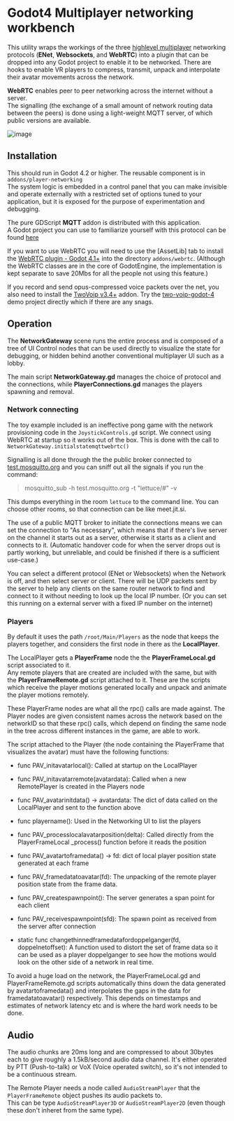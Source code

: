 # Godot4 Multiplayer networking workbench

This utility wraps the workings of the three [highlevel multiplayer](https://docs.godotengine.org/en/stable/tutorials/networking/high_level_multiplayer.html)
networking protocols (**ENet**, **Websockets**, and **WebRTC**) into a plugin 
that can be dropped into any Godot project to enable it to be networked.
There are hooks to enable VR players to compress, transmit, unpack and interpolate their avatar movements across the network.

**WebRTC** enables peer to peer networking across the internet without a server.  
The signalling (the exchange of a small amount of network routing data between the peers) 
is done using a light-weight MQTT server, of which public versions are available.

![image](https://github.com/goatchurchprime/godot_multiplayer_networking_workbench/assets/677254/b49e2b09-b5cd-46a7-9a75-16d3dd5cf8d9)

## Installation

This should run in Godot 4.2 or higher.  The reusable component is in `addons/player-networking`  
The system logic is embedded in a control panel that you can make invisible and operate externally with a 
restricted set of options tuned to your application, but it is exposed for the purpose of 
experimentation and debugging.

The pure GDScript **MQTT** addon is distributed with this application.  
A Godot project you can use to familiarize yourself with this protocol 
can be found [here](https://github.com/goatchurchprime/godot-mqtt?tab=readme-ov-file#mqtt)

If you want to use WebRTC you will need to use the \[AssetLib\] tab to install 
the [WebRTC plugin - Godot 4.1+](https://godotengine.org/asset-library/asset/2103) into 
the directory `addons/webrtc`.  (Although the WebRTC classes are in the core of GodotEngine, 
the implementation is kept separate to save 20Mbs for all the people not using this feature.) 

If you record and send opus-compressed voice packets over the net, you also need to 
install the [TwoVoip v3.4+](https://godotengine.org/asset-library/asset/3169) addon.
Try the [two-voip-godot-4](https://github.com/goatchurchprime/two-voip-godot-4) demo project directly 
which if there are any snags.

## Operation

The **NetworkGateway** scene runs the entire process and is composed of a tree of UI Control nodes 
that can be used directly to visualize the state for debugging, or hidden behind another conventional multiplayer UI
such as a lobby.

The main script **NetworkGateway.gd** manages the choice of protocol and the connections, while **PlayerConnections.gd** manages 
the players spawning and removal.

### Network connecting

The toy example included is an ineffective pong game with the network provisioning code in the `JoystickControls.gd` script.
We connect using WebRTC at startup so it works out of the box.  This is done with the call to `NetworkGateway.initialstatemqttwebrtc()`

Signalling is all done through the the public broker connected to [test.mosquitto.org](http://test.mosquitto.org/) and you can sniff 
out all the signals if you run the command:

> mosquitto_sub -h test.mosquitto.org -t "lettuce/#" -v

This dumps everything in the room `lettuce` to the command line.  You can choose other rooms, so that connection 
can be like meet.jit.si.  

The use of a public MQTT broker to initiate the connections means we can set the connection to "As necessary", which means 
that if there's live server on the channel it starts out as a server, otherwise it starts as a client and connects to it.
(Automatic handover code for when the server drops out is partly working, but unreliable, and could be finished if 
there is a sufficient use-case.)

You can select a different protocol (ENet or Websockets) when the Network is off, and then select server or client.
There will be UDP packets sent by the server to help any clients on the same router network to find and connect to it 
without needing to look up the local IP number.  (Or you can set this running on a external server with a fixed IP number 
on the internet)

### Players

By default it uses the path `/root/Main/Players` as the node that keeps the players together, and considers the first node in there 
as the **LocalPlayer**.

The LocalPlayer gets a **PlayerFrame** node the the **PlayerFrameLocal.gd** script associated to it.  
Any remote players that are created are included with the same, but with the **PlayerFrameRemote.gd** script attached to it.
These are the scripts which receive the player motions generated locally and unpack and animate the 
player motions remotely. 

These PlayerFrame nodes are what all the rpc() calls are made against.  The Player nodes are given consistent names 
across the network based on the networkID so that these rpc() calls, which depend on finding the same node in the tree across different 
instances in the game, are able to work.

The script attached to the Player (the node containing the PlayerFrame that visualizes the avatar) must have the following functions:

* func PAV_initavatarlocal(): Called at startup on the LocalPlayer

* func PAV_initavatarremote(avatardata): Called when a new RemotePlayer is created in the Players node

* func PAV_avatarinitdata() -> avatardata: The dict of data called on the LocalPlayer and sent to the function above

* func playername(): Used in the Networking UI to list the players

* func PAV_processlocalavatarposition(delta):  Called directly from the PlayerFrameLocal \_process() function before it reads the position

* func PAV_avatartoframedata() -> fd: dict of local player position state generated at each frame

* func PAV_framedatatoavatar(fd):  The unpacking of the remote player position state from the frame data.

* func PAV_createspawnpoint():  The server generates a span point for each client

* func PAV_receivespawnpoint(sfd): The spawn point as received from the server after connection


* static func changethinnedframedatafordoppelganger(fd, doppelnetoffset): A function used to distort the set of frame data so it can be used as a player doppelganger 
to see how the motions would look on the other side of a network in real time.

To avoid a huge load on the network, the PlayerFrameLocal.gd and PlayerFrameRemote.gd scripts automatically thins down the 
data generated by avatartoframedata() and interpolates the gaps in the data for framedatatoavatar() respectively.
This depends on timestamps and estimates of network latency etc and is where the hard work needs to be done.

## Audio

The audio chunks are 20ms long and are compressed to about 30bytes each to give roughly a 1.5kB/second audio data channel.
It's either operated by PTT (Push-to-talk) or VoX (Voice operated switch), so it's not intended to be a continuous stream.

The Remote Player needs a node called `AudioStreamPlayer` that the `PlayerFrameRemote` object pushes its audio packets to.  
This can be type `AudioStreamPlayer3D` or `AudioStreamPlayer2D` (even though these don't inheret from the same type).


